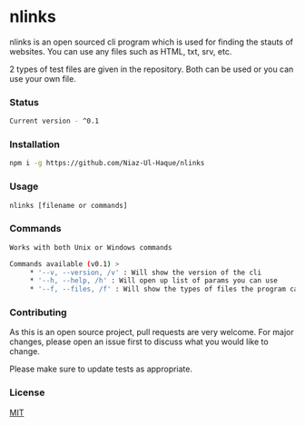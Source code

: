 # nlinks

nlinks is an open sourced cli program which is used for finding the stauts of websites. You can use any files such as HTML, txt, srv, etc.

2 types of test files are given in the repository. Both can be used or you can use your own file.

### Status

```bash
Current version - ^0.1
```

### Installation

```bash
npm i -g https://github.com/Niaz-Ul-Haque/nlinks
```

### Usage

```javascript
nlinks [filename or commands]
```

### Commands

```bash
Works with both Unix or Windows commands
```

```bash
Commands available (v0.1) >
     * '--v, --version, /v' : Will show the version of the cli
     * '--h, --help, /h' : Will open up list of params you can use
     * '--f, --files, /f' : Will show the types of files the program can format
```

### Contributing

As this is an open source project, pull requests are very welcome. For major changes, please open an issue first to discuss what you would like to change.

Please make sure to update tests as appropriate.

### License

[MIT](https://choosealicense.com/licenses/mit/)
